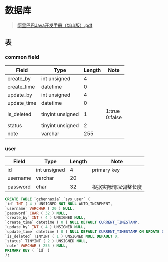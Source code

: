 # 数据库
> [阿里巴巴Java开发手册（华山版）.pdf](https://github.com/alibaba/p3c/blob/master/%E9%98%BF%E9%87%8C%E5%B7%B4%E5%B7%B4Java%E5%BC%80%E5%8F%91%E6%89%8B%E5%86%8C%EF%BC%88%E5%8D%8E%E5%B1%B1%E7%89%88%EF%BC%89.pdf)

## 表

### common field

| Field | Type | Length | Note |
| ----- | ---- | ------ | ---- |
| create_by | int unsigned | 4 |  |
| create_time | datetime | 0 |  |
| update_by | int unsigned | 4 |  |
| update_time | datetime | 0 |  |
| is_deleted | tinyint unsigned | 1 | 1:true<br/>0:false |
| status | tinyint unsigned | 2 |  |
| note | varchar | 255 |  |

### user

| Field | Type | Length | Note |
| ----- | ---- | ------ | ---- |
| id    | int unsigned | 4      | primary key |
| username | varchar | 20 |  |
| password | char | 32 | 根据实际情况调整长度 |

```sql
CREATE TABLE `gzhennaxia`.`sys_user` (
`id` INT ( 4 ) UNSIGNED NOT NULL AUTO_INCREMENT,
`username` VARCHAR ( 20 ) NULL,
`password` CHAR ( 32 ) NULL,
`create_by` INT ( 4 ) UNSIGNED NULL,
`create_time` datetime ( 0 ) NULL DEFAULT CURRENT_TIMESTAMP,
`update_by` INT ( 4 ) UNSIGNED NULL,
`update_time` datetime ( 0 ) NULL DEFAULT CURRENT_TIMESTAMP ON UPDATE CURRENT_TIMESTAMP(0),
`is_deleted` TINYINT ( 1 ) UNSIGNED NULL DEFAULT 0,
`status` TINYINT ( 2 ) UNSIGNED NULL,
`note` VARCHAR ( 255 ) NULL,
PRIMARY KEY ( `id` ) 
);
```
